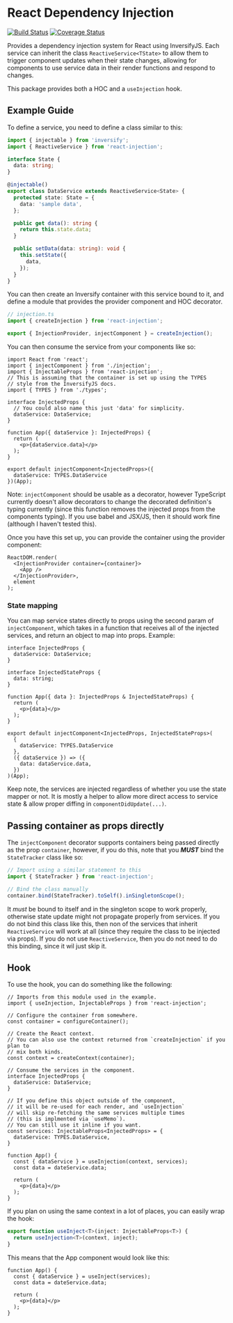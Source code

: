 # React Dependency Injection
[![Build Status](https://travis-ci.com/luvies/react-injection.svg?branch=master)](https://travis-ci.com/luvies/react-injection) [![Coverage Status](https://coveralls.io/repos/github/luvies/react-injection/badge.svg?branch=master)](https://coveralls.io/github/luvies/react-injection?branch=master)

Provides a dependency injection system for React using InversifyJS. Each service can inherit the class `ReactiveService<TState>` to allow them to trigger component updates when their state changes, allowing for components to use service data in their render functions and respond to changes.

This package provides both a HOC and a `useInjection` hook.

## Example Guide
To define a service, you need to define a class similar to this:

```ts
import { injectable } from 'inversify';
import { ReactiveService } from 'react-injection';

interface State {
  data: string;
}

@injectable()
export class DataService extends ReactiveService<State> {
  protected state: State = {
    data: 'sample data',
  };

  public get data(): string {
    return this.state.data;
  }

  public setData(data: string): void {
    this.setState({
      data,
    });
  }
}
```

You can then create an Inversify container with this service bound to it, and define a module that provides the provider component and HOC decorator.

```ts
// injection.ts
import { createInjection } from 'react-injection';

export { InjectionProvider, injectComponent } = createInjection();
```

You can then consume the service from your components like so:

```tsx
import React from 'react';
import { injectComponent } from './injection';
import { InjectableProps } from 'react-injection';
// This is assuming that the container is set up using the TYPES
// style from the InversifyJS docs.
import { TYPES } from './types';

interface InjectedProps {
  // You could also name this just 'data' for simplicity.
  dataService: DataService;
}

function App({ dataService }: InjectedProps) {
  return (
    <p>{dataService.data}</p>
  );
}

export default injectComponent<InjectedProps>({
  dataService: TYPES.DataService
})(App);
```

Note: `injectComponent` should be usable as a decorator, however TypeScript currently doesn't allow decorators to change the decorated definition's typing currently (since this function removes the injected props from the components typing). If you use babel and JSX/JS, then it should work fine (although I haven't tested this).

Once you have this set up, you can provide the container using the provider component:

```tsx
ReactDOM.render(
  <InjectionProvider container={container}>
    <App />
  </InjectionProvider>,
  element
);
```

### State mapping
You can map service states directly to props using the second param of `injectComponent`, which takes in a function that receives all of the injected services, and return an object to map into props. Example:

```tsx
interface InjectedProps {
  dataService: DataService;
}

interface InjectedStateProps {
  data: string;
}

function App({ data }: InjectedProps & InjectedStateProps) {
  return (
    <p>{data}</p>
  );
}

export default injectComponent<InjectedProps, InjectedStateProps>(
  {
    dataService: TYPES.DataService
  },
  ({ dataService }) => ({
    data: dataService.data,
  })
)(App);
```

Keep note, the services are injected regardless of whether you use the state mapper or not. It is mostly a helper to allow more direct access to service state & allow proper diffing in `componentDidUpdate(...)`.

## Passing container as props directly
The `injectComponent` decorator supports containers being passed directly as the prop `container`, however, if you do this, note that you **_MUST_** bind the `StateTracker` class like so:

```ts
// Import using a similar statement to this
import { StateTracker } from 'react-injection';

// Bind the class manually
container.bind(StateTracker).toSelf().inSingletonScope();
```

It *must* be bound to itself and in the singleton scope to work properly, otherwise state update might not propagate properly from services. If you do not bind this class like this, then non of the services that inherit `ReactiveService` will work at all (since they require the class to be injected via props). If you do not use `ReactiveService`, then you do not need to do this binding, since it wil just skip it.

## Hook
To use the hook, you can do something like the following:

```tsx
// Imports from this module used in the example.
import { useInjection, InjectableProps } from 'react-injection';

// Configure the container from somewhere.
const container = configureContainer();

// Create the React context.
// You can also use the context returned from `createInjection` if you plan to
// mix both kinds.
const context = createContext(container);

// Consume the services in the component.
interface InjectedProps {
  dataService: DataService;
}

// If you define this object outside of the component,
// it will be re-used for each render, and `useInjection`
// will skip re-fetching the same services multiple times
// (this is implmented via `useMemo`).
// You can still use it inline if you want.
const services: InjectableProps<InjectedProps> = {
  dataService: TYPES.DataService,
}

function App() {
  const { dataService } = useInjection(context, services);
  const data = dateService.data;

  return (
    <p>{data}</p>
  );
}
```

If you plan on using the same context in a lot of places, you can easily wrap the hook:

```ts
export function useInject<T>(inject: InjectableProps<T>) {
  return useInjection<T>(context, inject);
}
```

This means that the App component would look like this:

```tsx
function App() {
  const { dataService } = useInject(services);
  const data = dateService.data;

  return (
    <p>{data}</p>
  );
}
```
